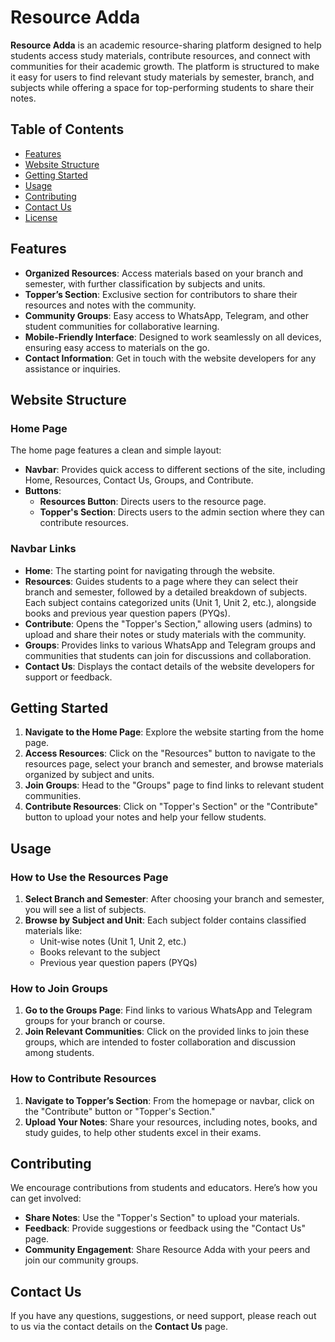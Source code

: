 # Resource Adda

**Resource Adda** is an academic resource-sharing platform designed to help students access study materials, contribute resources, and connect with communities for their academic growth. The platform is structured to make it easy for users to find relevant study materials by semester, branch, and subjects while offering a space for top-performing students to share their notes.

## Table of Contents

- [Features](#features)
- [Website Structure](#website-structure)
- [Getting Started](#getting-started)
- [Usage](#usage)
- [Contributing](#contributing)
- [Contact Us](#contact-us)
- [License](#license)

## Features

- **Organized Resources**: Access materials based on your branch and semester, with further classification by subjects and units.
- **Topper’s Section**: Exclusive section for contributors to share their resources and notes with the community.
- **Community Groups**: Easy access to WhatsApp, Telegram, and other student communities for collaborative learning.
- **Mobile-Friendly Interface**: Designed to work seamlessly on all devices, ensuring easy access to materials on the go.
- **Contact Information**: Get in touch with the website developers for any assistance or inquiries.

## Website Structure

### Home Page

The home page features a clean and simple layout:

- **Navbar**: Provides quick access to different sections of the site, including Home, Resources, Contact Us, Groups, and Contribute.
- **Buttons**:
  - **Resources Button**: Directs users to the resource page.
  - **Topper's Section**: Directs users to the admin section where they can contribute resources.

### Navbar Links

- **Home**: The starting point for navigating through the website.
- **Resources**: Guides students to a page where they can select their branch and semester, followed by a detailed breakdown of subjects. Each subject contains categorized units (Unit 1, Unit 2, etc.), alongside books and previous year question papers (PYQs).
- **Contribute**: Opens the "Topper's Section," allowing users (admins) to upload and share their notes or study materials with the community.
- **Groups**: Provides links to various WhatsApp and Telegram groups and communities that students can join for discussions and collaboration.
- **Contact Us**: Displays the contact details of the website developers for support or feedback.

## Getting Started

1. **Navigate to the Home Page**: Explore the website starting from the home page.
2. **Access Resources**: Click on the "Resources" button to navigate to the resources page, select your branch and semester, and browse materials organized by subject and units.
3. **Join Groups**: Head to the "Groups" page to find links to relevant student communities.
4. **Contribute Resources**: Click on "Topper's Section" or the "Contribute" button to upload your notes and help your fellow students.

## Usage

### How to Use the Resources Page

1. **Select Branch and Semester**: After choosing your branch and semester, you will see a list of subjects.
2. **Browse by Subject and Unit**: Each subject folder contains classified materials like:
   - Unit-wise notes (Unit 1, Unit 2, etc.)
   - Books relevant to the subject
   - Previous year question papers (PYQs)

### How to Join Groups

1. **Go to the Groups Page**: Find links to various WhatsApp and Telegram groups for your branch or course.
2. **Join Relevant Communities**: Click on the provided links to join these groups, which are intended to foster collaboration and discussion among students.

### How to Contribute Resources

1. **Navigate to Topper’s Section**: From the homepage or navbar, click on the "Contribute" button or "Topper's Section."
2. **Upload Your Notes**: Share your resources, including notes, books, and study guides, to help other students excel in their exams.

## Contributing

We encourage contributions from students and educators. Here’s how you can get involved:

- **Share Notes**: Use the "Topper's Section" to upload your materials.
- **Feedback**: Provide suggestions or feedback using the "Contact Us" page.
- **Community Engagement**: Share Resource Adda with your peers and join our community groups.

## Contact Us

If you have any questions, suggestions, or need support, please reach out to us via the contact details on the **Contact Us** page.

